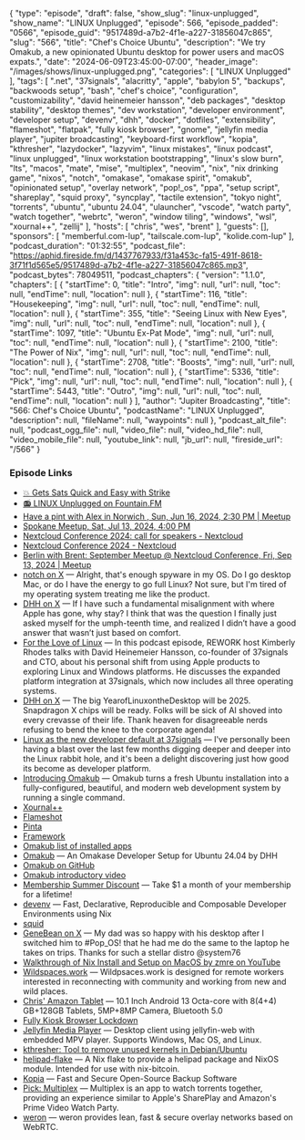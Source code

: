 {
  "type": "episode",
  "draft": false,
  "show_slug": "linux-unplugged",
  "show_name": "LINUX Unplugged",
  "episode": 566,
  "episode_padded": "0566",
  "episode_guid": "9517489d-a7b2-4f1e-a227-31856047c865",
  "slug": "566",
  "title": "Chef's Choice Ubuntu",
  "description": "We try Omakub, a new opinionated Ubuntu desktop for power users and macOS expats.",
  "date": "2024-06-09T23:45:00-07:00",
  "header_image": "/images/shows/linux-unplugged.png",
  "categories": [
    "LINUX Unplugged"
  ],
  "tags": [
    ".net",
    "37signals",
    "alacritty",
    "apple",
    "babylon 5",
    "backups",
    "backwoods setup",
    "bash",
    "chef's choice",
    "configuration",
    "customizability",
    "david heinemeier hansson",
    "deb packages",
    "desktop stability",
    "desktop themes",
    "dev workstation",
    "developer environment",
    "developer setup",
    "devenv",
    "dhh",
    "docker",
    "dotfiles",
    "extensibility",
    "flameshot",
    "flatpak",
    "fully kiosk browser",
    "gnome",
    "jellyfin media player",
    "jupiter broadcasting",
    "keyboard-first workflow",
    "kopia",
    "kthresher",
    "lazydocker",
    "lazyvim",
    "linux mistakes",
    "linux podcast",
    "linux unplugged",
    "linux workstation bootstrapping",
    "linux's slow burn",
    "lts",
    "macos",
    "mate",
    "mise",
    "multiplex",
    "neovim",
    "nix",
    "nix drinking game",
    "nixos",
    "notch",
    "omakase",
    "omakase spirit",
    "omakub",
    "opinionated setup",
    "overlay network",
    "pop!_os",
    "ppa",
    "setup script",
    "shareplay",
    "squid proxy",
    "syncplay",
    "tactile extension",
    "tokyo night",
    "torrents",
    "ubuntu",
    "ubuntu 24.04",
    "ulauncher",
    "vscode",
    "watch party",
    "watch together",
    "webrtc",
    "weron",
    "window tiling",
    "windows",
    "wsl",
    "xournal++",
    "zellij"
  ],
  "hosts": [
    "chris",
    "wes",
    "brent"
  ],
  "guests": [],
  "sponsors": [
    "memberful.com-lup",
    "tailscale.com-lup",
    "kolide.com-lup"
  ],
  "podcast_duration": "01:32:55",
  "podcast_file": "https://aphid.fireside.fm/d/1437767933/f31a453c-fa15-491f-8618-3f71f1d565e5/9517489d-a7b2-4f1e-a227-31856047c865.mp3",
  "podcast_bytes": 78049511,
  "podcast_chapters": {
    "version": "1.1.0",
    "chapters": [
      {
        "startTime": 0,
        "title": "Intro",
        "img": null,
        "url": null,
        "toc": null,
        "endTime": null,
        "location": null
      },
      {
        "startTime": 116,
        "title": "Housekeeping",
        "img": null,
        "url": null,
        "toc": null,
        "endTime": null,
        "location": null
      },
      {
        "startTime": 355,
        "title": "Seeing Linux with New Eyes",
        "img": null,
        "url": null,
        "toc": null,
        "endTime": null,
        "location": null
      },
      {
        "startTime": 1097,
        "title": "Ubuntu Ex-Pat Mode",
        "img": null,
        "url": null,
        "toc": null,
        "endTime": null,
        "location": null
      },
      {
        "startTime": 2100,
        "title": "The Power of Nix",
        "img": null,
        "url": null,
        "toc": null,
        "endTime": null,
        "location": null
      },
      {
        "startTime": 2708,
        "title": "Boosts",
        "img": null,
        "url": null,
        "toc": null,
        "endTime": null,
        "location": null
      },
      {
        "startTime": 5336,
        "title": "Pick",
        "img": null,
        "url": null,
        "toc": null,
        "endTime": null,
        "location": null
      },
      {
        "startTime": 5443,
        "title": "Outro",
        "img": null,
        "url": null,
        "toc": null,
        "endTime": null,
        "location": null
      }
    ],
    "author": "Jupiter Broadcasting",
    "title": "566: Chef's Choice Ubuntu",
    "podcastName": "LINUX Unplugged",
    "description": null,
    "fileName": null,
    "waypoints": null
  },
  "podcast_alt_file": null,
  "podcast_ogg_file": null,
  "video_file": null,
  "video_hd_file": null,
  "video_mobile_file": null,
  "youtube_link": null,
  "jb_url": null,
  "fireside_url": "/566"
}


### Episode Links

  * [💥 Gets Sats Quick and Easy with Strike](https://strike.me/ "💥 Gets Sats Quick and Easy with Strike")
  * [📻 LINUX Unplugged on Fountain.FM](https://www.fountain.fm/show/dWiuBeqpDSM86AwXRXov "📻 LINUX Unplugged  on Fountain.FM")
  * [Have a pint with Alex in Norwich , Sun, Jun 16, 2024, 2:30 PM | Meetup](https://www.meetup.com/jupiterbroadcasting/events/301539637/ "Have a pint with Alex in Norwich , Sun, Jun 16, 2024, 2:30 PM | Meetup")
  * [Spokane Meetup, Sat, Jul 13, 2024, 4:00 PM](https://www.meetup.com/jupiterbroadcasting/events/301471716/ "Spokane Meetup, Sat, Jul 13, 2024, 4:00 PM")
  * [Nextcloud Conference 2024: call for speakers - Nextcloud](https://nextcloud.com/blog/nextcloud-conference-2024-call-for-speakers/ "Nextcloud Conference 2024: call for speakers - Nextcloud")
  * [Nextcloud Conference 2024 - Nextcloud](https://nextcloud.com/conference-2024/ "Nextcloud Conference 2024 - Nextcloud")
  * [Berlin with Brent: September Meetup @ Nextcloud Conference, Fri, Sep 13, 2024 | Meetup](https://www.meetup.com/jupiterbroadcasting/events/300421391/ "Berlin with Brent: September Meetup @ Nextcloud Conference, Fri, Sep 13, 2024 | Meetup")
  * [notch on X](https://x.com/notch/status/1799518748388299209 "notch on X") — Alright, that's enough spyware in my OS. Do I go desktop Mac, or do I have the energy to go full Linux? Not sure, but I'm tired of my operating system treating me like the product.
  * [DHH on X](https://x.com/dhh/status/1798772064872223118 "DHH on X") — If I have such a fundamental misalignment with where Apple has gone, why stay? I think that was the question I finally just asked myself for the umph-teenth time, and realized I didn’t have a good answer that wasn’t just based on comfort.
  * [For the Love of Linux](https://37signals.com/podcast/for-the-love-of-linux/ "For the Love of Linux") — In this podcast episode, REWORK host Kimberly Rhodes talks with David Heinemeier Hansson, co-founder of 37signals and CTO, about his personal shift from using Apple products to exploring Linux and Windows platforms. He discusses the expanded platform integration at 37signals, which now includes all three operating systems.
  * [DHH on X](https://x.com/dhh/status/1798640367480553582 "DHH on X") — The big YearofLinuxontheDesktop will be 2025. Snapdragon X chips will be ready. Folks will be sick of AI shoved into every crevasse of their life. Thank heaven for disagreeable nerds refusing to bend the knee to the corporate agenda!
  * [Linux as the new developer default at 37signals](https://world.hey.com/dhh/linux-as-the-new-developer-default-at-37signals-ef0823b7 "Linux as the new developer default at 37signals") — I've personally been having a blast over the last few months digging deeper and deeper into the Linux rabbit hole, and it's been a delight discovering just how good its become as developer platform.
  * [Introducing Omakub](https://world.hey.com/dhh/introducing-omakub-354db366 "Introducing Omakub") — Omakub turns a fresh Ubuntu installation into a fully-configured, beautiful, and modern web development system by running a single command.
  * [Xournal++](https://xournalpp.github.io/ "Xournal++")
  * [Flameshot](https://flameshot.org/ "Flameshot")
  * [Pinta](https://www.pinta-project.com/ "Pinta")
  * [Framework](https://frame.work/ "Framework")
  * [Omakub list of installed apps](https://github.com/basecamp/omakub/tree/master/install "Omakub list of installed apps")
  * [Omakub](https://omakub.org/ "Omakub") — An Omakase Developer Setup for Ubuntu 24.04 by DHH
  * [Omakub on GitHub](https://github.com/basecamp/omakub "Omakub on GitHub")
  * [Omakub introductory video](https://www.youtube.com/watch?v=aXLra-31Jh0 "Omakub introductory video")
  * [Membership Summer Discount](https://jupitersignal.memberful.com/checkout?plan=52946&coupon=summer "Membership Summer Discount") — Take $1 a month of your membership for a lifetime!
  * [devenv](https://devenv.sh/ "devenv") — Fast, Declarative, Reproducible and Composable Developer Environments using Nix
  * [squid](https://www.squid-cache.org/ "squid")
  * [GeneBean on X](https://x.com/technicalissues/status/1510740301140443140 "GeneBean on X") — My dad was so happy with his desktop after I switched him to #Pop_OS! that he had me do the same to the laptop he takes on trips. Thanks for such a stellar distro @system76
  * [Walkthrough of Nix Install and Setup on MacOS by zmre on YouTube](https://youtu.be/LE5JR4JcvMg?si=HsZvsyXczmaPmTEm "Walkthrough of Nix Install and Setup on MacOS by zmre on YouTube")
  * [Wildspaces.work](https://www.wildspaces.work/ "Wildspaces.work") — Wildpsaces.work is designed for remote workers interested in reconnecting with community and working from new and wild places.
  * [Chris' Amazon Tablet](https://www.amazon.com/gp/product/B0CHY4QR46/ref=ppx_yo_dt_b_search_asin_title?ie=UTF8&th=1 "Chris&#x27; Amazon Tablet") — 10.1 Inch Android 13 Octa-core with 8(4+4) GB+128GB Tablets, 5MP+8MP Camera, Bluetooth 5.0
  * [Fully Kiosk Browser Lockdown](https://www.fully-kiosk.com/ "Fully Kiosk Browser Lockdown")
  * [Jellyfin Media Player](https://github.com/jellyfin/jellyfin-media-player "Jellyfin Media Player") — Desktop client using jellyfin-web with embedded MPV player. Supports Windows, Mac OS, and Linux.
  * [kthresher: Tool to remove unused kernels in Debian/Ubuntu](https://github.com/rackerlabs/kthresher "kthresher: Tool to remove unused kernels in Debian/Ubuntu")
  * [helipad-flake](https://github.com/noblepayne/helipad-flake "helipad-flake") — A Nix flake to provide a helipad package and NixOS module. Intended for use with nix-bitcoin.
  * [Kopia](https://kopia.io/ "Kopia") — Fast and Secure Open-Source Backup Software
  * [Pick: Multiplex](https://flathub.org/apps/com.pojtinger.felicitas.Multiplex "Pick: Multiplex") — Multiplex is an app to watch torrents together, providing an experience similar to Apple's SharePlay and Amazon's Prime Video Watch Party.
  * [weron](https://github.com/pojntfx/weron "weron") — weron provides lean, fast & secure overlay networks based on WebRTC.


